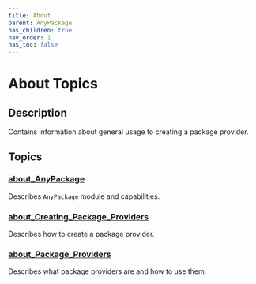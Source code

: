 ```yaml
---
title: About
parent: AnyPackage
has_children: true
nav_order: 1
has_toc: false
---
```


# About Topics

## Description

Contains information about general usage to creating a package provider.

## Topics

### [about_AnyPackage](about_AnyPackage.md)

Describes `AnyPackage` module and capabilities.

### [about_Creating_Package_Providers](about_Creating_Package_Providers.md)

Describes how to create a package provider.

### [about_Package_Providers](about_Package_Providers.md)

Describes what package providers are and how to use them.
